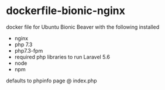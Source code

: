 # dockerfile-bionic-nginx

docker file for Ubuntu Bionic Beaver with the following installed

* nginx
* php 7.3
* php7.3-fpm
* required php libraries to run Laravel 5.6
* node
* npm

defaults to phpinfo page @ index.php

